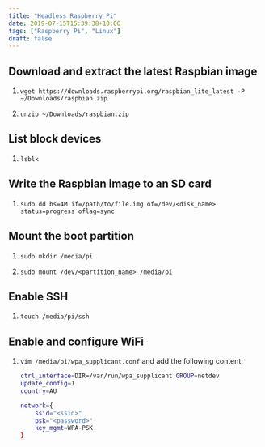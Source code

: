 ```yaml
---
title: "Headless Raspberry Pi"
date: 2019-07-15T15:39:38+10:00
tags: ["Raspberry Pi", "Linux"]
draft: false
---
```


## Download and extract the latest Raspbian image

1. `wget https://downloads.raspberrypi.org/raspbian_lite_latest -P ~/Downloads/raspbian.zip`

2. `unzip ~/Downloads/raspbian.zip`

## List block devices

1. `lsblk`

## Write the Raspbian image to an SD card

1. `sudo dd bs=4M if=/path/to/file.img of=/dev/<disk_name> status=progress oflag=sync`

## Mount the boot partition

1. `sudo mkdir /media/pi`

2. `sudo mount /dev/<partition_name> /media/pi`

<!--more-->

## Enable SSH

1. `touch /media/pi/ssh`

## Enable and configure WiFi

1. `vim /media/pi/wpa_supplicant.conf` and add the following content:

    ```bash
    ctrl_interface=DIR=/var/run/wpa_supplicant GROUP=netdev
    update_config=1
    country=AU

    network={
        ssid="<ssid>"
        psk="<password>"
        key_mgmt=WPA-PSK
    }
    ```
